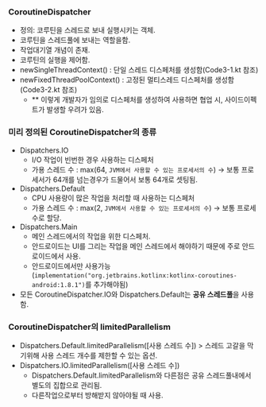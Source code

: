 ### CoroutineDispatcher
- 정의: 코루틴을 스레드로 보내 실행시키는 객체.
- 코루틴을 스레드풀에 보내는 역할을함.
- 작업대기열 개념이 존재.
- 코루틴의 실행을 제어함.
- newSingleThreadContext() : 단일 스레드 디스페처를 생성함(Code3-1.kt 참조)
- newFixedThreadPoolContext() : 고정된 멀티스레드 디스페처를 생성함(Code3-2.kt 참조)
  - ** 이렇게 개발자가 임의로 디스페처를 생성하여 사용하면 협업 시, 사이드이펙트가 발생할 우려가 있음.
### 미리 정의된 CoroutineDispatcher의 종류
- Dispatchers.IO
  - I/O 작업이 빈번한 경우 사용하는 디스페처
  - 가용 스레드 수 : max(64, `JVM에서 사용할 수 있는 프로세서의 수`) -> 보통 프로세서가 64개를 넘는경우가 드물어서 보통 64개로 셋팅됨.
- Dispatchers.Default
  - CPU 사용량이 많은 작업을 처리할 때 사용하는 디스페처
  - 가용 스레드 수 : max(2, `JVM에서 사용할 수 있는 프로세서의 수`) -> 보통 프로세수로 할당.
- Dispatchers.Main
  - 메인 스레드에서의 작업을 위한 디스페처.
  - 안드로이드는 UI를 그리는 작업을 메인 스레드에서 해야하기 때문에 주로 안드로이드에서 사용.
  - 안드로이드에서만 사용가능(`implementation("org.jetbrains.kotlinx:kotlinx-coroutines-android:1.8.1")`를 추가해야됨)
- 모든 CoroutineDispatcher.IO와 Dispatchers.Default는 **공유 스레드풀**을 사용함.
### CoroutineDispatcher의 limitedParallelism
- Dispatchers.Default.limitedParallelism([사용 스레드 수]) > 스레드 고갈을 막기위해 사용 스레드 개수를 제한할 수 있는 옵션.
- Dispatchers.IO.limitedParallelism([사용 스레드 수])
  - Dispatchers.Default.limitedParallelism와 다른점은 공유 스레드풀내에서 별도의 집합으로 관리됨.
  - 다른작업으로부터 방해받지 않아야될 때 사용.

